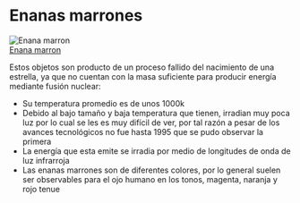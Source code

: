# Enanas marrones

![Enana marron](/gohuhoproyOA/sketches/Artist’s_conception_of_a_brown_dwarf_like_2MASSJ22282889-431026.jpg)    
[Enana marron](https://es.wikipedia.org/wiki/Enana_marr%C3%B3n)

Estos objetos son producto de un proceso fallido del nacimiento de una estrella, ya que no cuentan con la masa suficiente para producir energía mediante fusión nuclear:

- Su temperatura promedio es de unos 1000k
- Debido al bajo tamaño y baja temperatura que tienen, irradian muy poca luz por lo cual se les es muy difícil de ver, por tal razón a pesar de los avances tecnológicos no fue hasta 1995 que se pudo observar la primera
- La energía que esta emite se irradia por medio de longitudes de onda de luz infrarroja
- Las enanas marrones son de diferentes colores, por lo general suelen ser observables para el ojo humano en los tonos, magenta, naranja y rojo tenue
